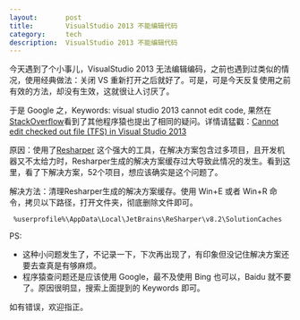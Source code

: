 ```yaml
---
layout:       post
title:        VisualStudio 2013 不能编辑代码
category:     tech
description:  VisualStudio 2013 不能编辑代码
---
```

今天遇到了个小事儿，VisualStudio 2013 无法编辑编码，之前也遇到过类似的情况，使用经典做法：关闭 VS 重新打开之后就好了。可是，可是今天反复使用之前有效的方法，却没有生效，这就很让人讨厌了。

于是 Google 之，Keywords: visual studio 2013 cannot edit code, 果然在<a href="http://stackoverflow.com/" title="Stack Overflow is a question and answer site for professional and enthusiast programmers. It's 100% free. " target="_blank" >StackOverflow</a>看到了其他程序猿也提出了相同的疑问。详情请猛戳：<a href="http://stackoverflow.com/questions/25178283/cannot-edit-checked-out-file-tfs-in-visual-studio-2013" target="_blank" >Cannot edit checked out file (TFS) in Visual Studio 2013</a>

原因：使用了<a href="https://www.jetbrains.com/resharper/" target="_blank" >Resharper</a> 这个强大的工具，在解决方案包含过多项目，且开发机器又不太给力时，Resharper生成的解决方案缓存过大导致此情况的发生。看到这里，看了下解决方案，52个项目，想应该确实是这个问题了。

解决方法：清理Resharper生成的解决方案缓存。使用 Win+E 或者 Win+R 命令，拷贝以下路径，打开文件夹，彻底删除文件即可。

` %userprofile%\AppData\Local\JetBrains\ReSharper\v8.2\SolutionCaches`

PS:

* 这种小问题发生了，不记录一下，下次再出现了，有印象但没记住解决方案还要去查真是有够麻烦。
* 程序猿查问题还是应该使用 Google，最不及使用 Bing 也可以，Baidu 就不要了。原因很明显，搜索上面提到的 Keywords 即可。

如有错误，欢迎指正。
